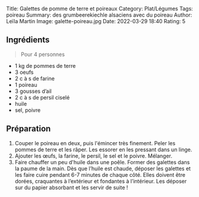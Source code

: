 Title: Galettes de pomme de terre et poireaux
Category: Plat/Légumes
Tags: poireau
Summary: des grumbeerekiechle alsaciens avec du poireau
Author: Leïla Martin
Image: galette-poireau.jpg
Date:  2022-03-29 18:40
Rating: 5

## Ingrédients
> Pour 4 personnes

- 1 kg de pommes de terre
- 3 oeufs
- 2 c à s de farine
- 1 poireau
- 3 gousses d’ail
- 2 c à s de persil ciselé
- huile
- sel, poivre


## Préparation
1. Couper le poireau en deux, puis l'émincer très finement. Peler les pommes de terre et les râper. Les essorer en les pressant dans un linge.
2. Ajouter les œufs, la farine, le persil, le sel et le poivre. Mélanger.
3. Faire chauffer un peu d'huile dans une poêle. Former des galettes dans la paume de la main. Dès que l’huile est chaude, déposer les galettes et les faire cuire pendant 6-7 minutes de chaque côté. Elles doivent être dorées, craquantes à l’extérieur et fondantes à l’intérieur. Les déposer sur du papier absorbant et les servir de suite !